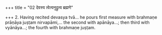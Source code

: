 +++
title = "02 देवस्य त्वेत्यनुद्रुत्य ब्रह्मणे"

+++
2. Having recited devasya tvā... he pours first measure with brahmaṇe prāṇāya juṣṭam nirvapāmi,... the second with apānāya...; then third with vyānāya...; the fourth with brahmaṇe juṣṭam.
